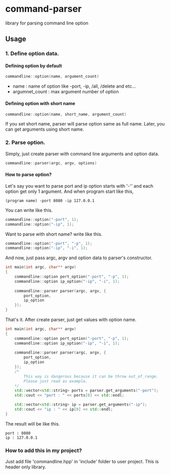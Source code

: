 # command-parser
library for parsing command line option



## Usage

### 1. Define option data.

#### Defining option by default

```c++
commandline::option(name, argument_count)
```

- name : name of option like -port, -ip, /all, /delete and etc...
- argumnet_count : max argument number of option

#### Defining option with short name

```c++
commandline::option(name, short_name, argument_count)
```

If you set short name, parser will parse option same as full name. Later, you can get arguments using short name.



### 2. Parse option.

Simply, just create parser with command line arguments and option data.

```c++
commandline::parser(argc, argv, options)
```

#### How to parse option?

Let's say you want to parse port and ip option starts with '-'' and each option get only 1 argument. And when program start like this,

```
(program name) -port 8080 -ip 127.0.0.1
```

  You can write like this.

```c++
commandline::option("-port", 1);
commandline::option("-ip", 1);
```

Want to parse with short name? write like this.

```c++
commandline::option("-port", "-p", 1);
commandline::option("-ip", "-i", 1);
```

And now,  just pass argc, argv and option data to parser's constructor.

```c++ 
int main(int argc, char** argv)
{
    commandline::option port_option("-port", "-p", 1);
    commandline::option ip_option("-ip", "-i", 1);
    
    commandline::parser parser(argc, argv, {
        port_option,
        ip_option
    });
}
```

That's it. After create parser, just get values with option name. 

```c++
int main(int argc, char** argv)
{
    commandline::option port_option("-port", "-p", 1);
    commandline::option ip_option("-ip", "-i", 1);
    
    commandline::parser parser(argc, argv, {
        port_option,
        ip_option
    });
    /*
    	This way is dangerous because it can be throw out_of_range.
    	Please just read as example.
    */
    std::vector<std::string> ports = parser.get_arguments("-port");
    std::cout << "port : " << ports[0] << std::endl;

    std::vector<std::string> ip = parser.get_arguments("-ip");
    std::cout << "ip : " << ip[0] << std::endl;
}
```

The result will be like this.

```
port : 8080
ip : 127.0.0.1
```
### How to add this in my project?
Just add file 'commandline.hpp' in 'include' folder to user project. This is header only library.
